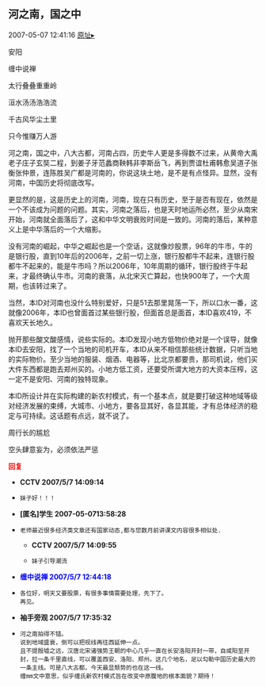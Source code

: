## 河之南，国之中
2007-05-07 12:41:16
[原址▸](http://www.fxgan.com/chan_time/2007_01_06/497.htm)



 安阳


 


 缠中说禅


 


 太行叠叠重重岭


 洹水汤汤浩浩流


 千古风华尘土里


 只今惟赚万人游


 


 


 河之南，国之中，八大古都，河南占四，历史牛人更是多得数不过来，从黄帝大禹老子庄子玄奘二程，到姜子牙范蠡商鞅韩非李斯岳飞，再到贾谊杜甫韩愈吴道子张衡张仲景，连陈胜吴广都是河南的，你说这块土地，是不是有点怪异。显然，没有河南，中国历史将彻底改写。


 


 更显然的是，这是历史上的河南，河南，现在只有历史，至于是否有现在，依然是一个不该成为问题的问题。其实，河南之落后，也是天时地运所必然，至少从南宋开始，河南就全面落后了，这和中华文明衰败时间是一致的。河南的落后，某种意义上是中华落后的一个大缩影。


 


 没有河南的崛起，中华之崛起也是一个空话，这就像炒股票，96年的牛市，牛的是银行股，直到10年后的2006年，之前一切上涨，银行股都牛不起来，连银行股都牛不起来的，能是牛市吗？所以2006年，10年周期的循环，银行股终于牛起来，才最终确认牛市。河南的衰落，从北宋灭亡算起，也快900年了，一个大周期，也该转过来了。


 


 当然，本ID对河南也没什么特别爱好，只是51去那里晃荡一下，所以口水一番，这就像2006年，本ID也曾面首过某些银行股，但面首总是面首，本ID喜欢419，不喜欢天长地久。


 


 抛开那些酸文酸感情，说些实际的。本ID发现小地方低物价绝对是一个误导，就像本ID去安阳，找了一个当地的司机开车，本ID从来不相信那些统计数据，只听当地的实际物价。至少当地的服装、烟酒、电器等，比北京都要贵，那司机说，他们买大件东西都是跑去郑州买的。小地方低工资，还要受所谓大地方的大资本压榨，这一定不是安阳、河南的独特现象。


 


 本ID所设计并在实际构建的新农村模式，有一个基本点，就是要打破这种地域等级对经济发展的束缚，大城市、小地方，要各显其好，各显其能，才有总体经济的稳定与可持续。这话题有点远，就不说了。


 


 周行长的尴尬


 


 空头肆意妄为，必须依法严惩





<font color='red'>**回复**</font>


- **CCTV 2007/5/7 14:09:14**
- ```
  妹子好！！！
  ```
- **[匿名]学生 2007-05-0713:58:28**
- ```
  老师最近很多经济类文章还有国家动态,都与您数月前讲课文内容很多相似处.
  ```
   - **CCTV 2007/5/7 14:09:55**
   - ```
     妹子引导潮流
     ```
- <font color='blue'>**缠中说禅 2007/5/7 12:44:18**</font>
- ```
  各位好，明天又要股票，有很多事情需要处理，先下了。
  再见。
  ```
- **袖手旁观 2007/5/7 17:35:32**
- ```
  河之南拍得不错。
  说到地域盛衰，倒可以把视线再往西延伸一点。
  且不提殷墟之远，汉唐北宋诸强势王朝的中心几乎一直在长安洛阳开封一带，自咸阳至开封，拉一条千里直线，可以覆盖西安、洛阳、郑州。这几个地名，足以勾勒中国历史最大的一条主线。可是八大古都，今天最显颓势的也在这一线。
  缠mm文中意思，似乎缠氏新农村模式旨在改变中原腹地的根本面貌？期待！
  ```
